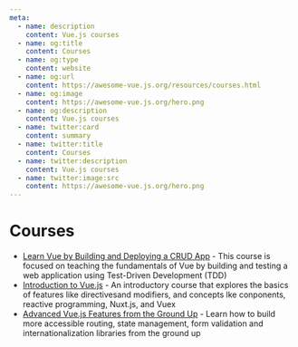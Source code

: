 ```yaml
---
meta:
  - name: description
    content: Vue.js courses
  - name: og:title
    content: Courses
  - name: og:type
    content: website
  - name: og:url
    content: https://awesome-vue.js.org/resources/courses.html
  - name: og:image
    content: https://awesome-vue.js.org/hero.png
  - name: og:description
    content: Vue.js courses
  - name: twitter:card
    content: summary
  - name: twitter:title
    content: Courses
  - name: twitter:description
    content: Vue.js courses
  - name: twitter:image:src
    content: https://awesome-vue.js.org/hero.png
---
```


# Courses

- [Learn Vue by Building and Deploying a CRUD App](https://testdriven.io/courses/learn-vue/) - This course is focused on teaching the fundamentals of Vue by building and testing a web application using Test-Driven Development (TDD)
- [Introduction to Vue.js](https://frontendmasters.com/courses/vue/) - An introductory course that explores the basics of features like directivesand modifiers, and concepts lke conponents, reactive programming, Nuxt.js, and Vuex
- [Advanced Vue.js Features from the Ground Up](https://frontendmasters.com/courses/advanced-vue/) - Learn how to build more accessible routing, state management, form validation and internationalization libraries from the ground up
